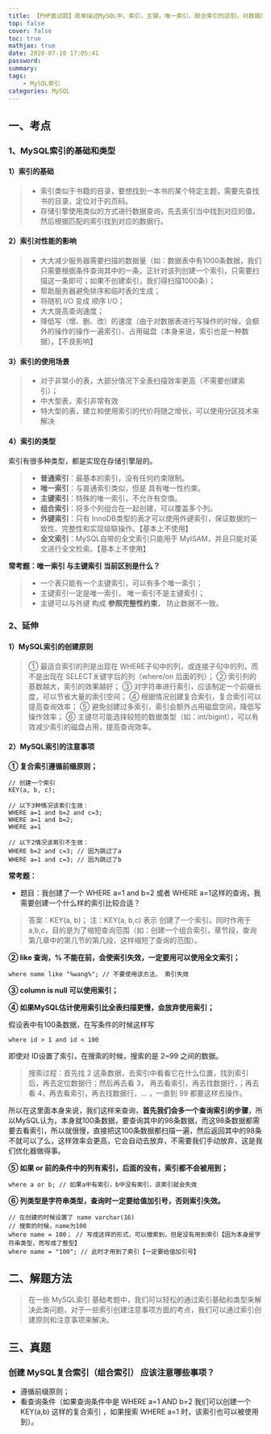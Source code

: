 ```yaml
---
title: 【PHP面试题】简单描述MySQL中，索引，主键，唯一索引，联合索引的区别，对数据库的性能有什么影响？
top: false
cover: false
toc: true
mathjax: true
date: 2020-07-10 17:05:41
password:
summary:
tags:  
    - MySQL索引
categories: MySQL
---
```


## 一、考点

### 1、MySQL索引的基础和类型

#### 1）索引的基础
> - 索引类似于书籍的目录，要想找到一本书的某个特定主题，需要先查找书的目录，定位对于的页码。
> - 存储引擎使用类似的方式进行数据查询，先去索引当中找到对应的值，然后根据匹配的索引找到对应的数据行。

#### 2）索引对性能的影响
> - 大大减少服务器需要扫描的数据量（如：数据表中有1000条数据，我们只需要根据条件查询其中的一条，正针对该列创建一个索引，只需要扫描这一条即可；如果不创建索引，我们得扫描1000条）；
> - 帮助服务器避免排序和临时表的生成；
> - 将随机 I/O 变成 顺序 I/O；
> - 大大提高查询速度；
> - 降低写（增、删、改）的速度（由于对数据表进行写操作的时候，会额外的操作的操作一遍索引）、占用磁盘（本身来说，索引也是一种数据）。【不良影响】

#### 3）索引的使用场景
> - 对于非常小的表，大部分情况下全表扫描效率更高（不需要创建索引）；
> - 中大型表，索引非常有效
> - 特大型的表，建立和使用索引的代价将随之增长，可以使用分区技术来解决

#### 4）索引的类型
索引有很多种类型，都是实现在存储引擎层的。

> - **普通索引**：最基本的索引，没有任何约束限制。
> - **唯一索引**：与普通索引类似，但是 具有唯一性约束。
> - **主键索引**：特殊的唯一索引，不允许有空值。
> - **组合索引**：将多个列组合在一起创建，可以覆盖多个列。
> - **外键索引**：只有 InnoDB类型的表才可以使用外键索引，保证数据的一致性、完整性和实现级联操作。【基本上不使用】
> - **全文索引**：MySQL自带的全文索引只能用于 MyISAM，并且只能对英文进行全文检索。【基本上不使用】

**常考题：唯一索引 与主键索引 当前区别是什么？**
> - 一个表只能有一个主键索引，可以有多个唯一索引；
> - 主键索引一定是唯一索引， 唯一索引不是主键索引；
> - 主键可以与外键 构成 **参照完整性约束**， 防止数据不一致。

### 2、延伸
#### 1）MySQL索引的创建原则

> ① 最适合索引的列是出现在 WHERE子句中的列，或连接子句中的列，而不是出现在 SELECT关键字后的列（where/on 后面的列）；
> ② 索引列的基数越大，索引的效果越好；
> ③ 对字符串进行索引，应该制定一个前缀长度，可以节省大量的索引空间；
> ④ 根据情况创建复合索引，复合索引可以提高查询效率；
> ⑤ 避免创建过多索引，索引会额外占用磁盘空间，降低写操作效率；
> ⑥ 主键尽可能选择较短的数据类型（如：int/bigint），可以有效减少索引的磁盘占用，提高查询效率。


#### 2）MySQL索引的注意事项
**① 复合索引遵循前缀原则；**

```
// 创建一个索引
KEY(a, b, c); 

// 以下3种情况该索引生效：
WHERE a=1 and b=2 and c=3;
WHERE a=1 and b=2;
WHERE a=1

// 以下2情况该索引不生效：
WHERE b=2 and c=3; // 因为跳过了a
WHERE a=1 and c=3; // 因为跳过了b
```

**常考题：**

- 题目：我创建了一个 WHERE a=1 and b=2 或者 WHERE a=1这样的查询，我需要创建一个什么样的索引比较合适？
> 答案：KEY(a, b)；
> 注：KEY(a, b,c) 表示 创建了一个索引，同时作用于a,b,c，目的是为了缩短查询范围（如：创建一个组合索引，章节段，查询第几章中的第几节的第几段，这样缩短了查询的范围）。

**② like 查询，% 不能在前，会使索引失效，一定要用可以使用全文索引；**

```
where name like "%wang%"; // 不要使用该方法， 索引失效
```

**③ column is null 可以使用索引；**

**④ 如果MySQL估计使用索引比全表扫描更慢，会放弃使用索引；**

假设表中有100条数据，在写条件的时候这样写
```
where id > 1 and id < 100 
```
即使对 ID设置了索引，在搜索的时候，搜索的是 2~99 之间的数据。

> 搜索过程：首先找 2 这条数据，去索引中看看它在什么位置，找到索引后，再去定位数据行；然后再去看 3， 再去看索引，再去找数据行，；再去看 4，再去看索引，再去找数据行，… ，一直到 99 都要这样去操作。

所以在这里面本身来说，我们这样来查询，**首先我们会多一个查询索引的步骤**，所以MySQL认为，本身就100条数据，要查询其中的98条数据，而这98条数据都需要去看索引，所以就很慢，直接把这100条数据都扫描一遍，然后返回其中的98条 不就可以了么，这样效率会更高，它会自动去放弃，不需要我们手动放弃，这是我们优化器做得事。


**⑤ 如果 or 前的条件中的列有索引，后面的没有，索引都不会被用到；**

```
where a or b; // 如果a中有索引，b中没有索引，该索引就会失效
```

**⑥ 列类型是字符串类型，查询时一定要给值加引号，否则索引失效。**
```
// 在创建的时候设置了 name varchar(16)
// 搜索的时候，name为100
where name = 100； // 写成这样的形式，可以搜索到，但是没有用到索引【因为本身是字符串类型，而写成了整型】
where name = "100"; // 此时才用到了索引【一定要给值加引号】
```

## 二、解题方法
> 在一些 MySQL索引 基础考题中，我们可以轻松的通过索引基础和类型来解决此类问题，对于一些索引创建注意事项方面的考点，我们可以通过索引创建原则和注意事项来解决。


## 三、真题
### 创建 MySQL复合索引（组合索引） 应该注意哪些事项？
- 遵循前缀原则；
- 看查询条件（如果查询条件中是 WHERE a=1 AND b=2 我们可以创建一个 KEY(a,b) 这样的复合索引 ，如果搜索 WHERE a=1 时，该索引也可以被使用到）。